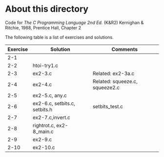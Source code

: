 # About this directory 
Code for _The C Programming Language 2nd Ed._ (K&R2) Kernighan & Ritchie, 1988, Prentice Hall, Chapter 2

The following table is a list of exercises and solutions.

|Exercise|Solution|Comments|
|--------|--------|--------|
|2-1 	 | ||
|2-2  	 | htoi-try1.c    ||
|2-3     | ex2-3.c  |Related: ex2-3a.c|
|2-4     | ex2-4.c|Related: squeeze.c, squeeze2.c|
|2-5     | ex2-5.c, any.c ||
|2-6     | ex2-6.c, setbits.c, setbits.h |setbits_test.c|
|2-7     | ex2-7.c,invert.c ||
|2-8     |rightrot.c, ex2-8_main.c||
|2-9     | ex2-9.c ||
|2-10 	 | ex2-10.c ||
